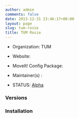 ```yaml
---
author: admin
comments: false
date: 2013-12-31 23:46:17+00:00
layout: page
slug: tum-rosie
title: TUM Rosie
---
```



	
  * Organization: TUM

	
  * Website:

	
  * MoveIt! Config Package:

	
  * Maintainer(s) :

	
  * STATUS: [Alpha](/about/moveit-status#status-code-robots)




### Versions








### Installation






